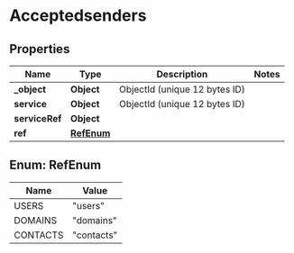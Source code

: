 

# Acceptedsenders


## Properties

| Name | Type | Description | Notes |
|------------ | ------------- | ------------- | -------------|
|**_object** | **Object** | ObjectId (unique 12 bytes ID) |  |
|**service** | **Object** | ObjectId (unique 12 bytes ID) |  |
|**serviceRef** | **Object** |  |  |
|**ref** | [**RefEnum**](#RefEnum) |  |  |



## Enum: RefEnum

| Name | Value |
|---- | -----|
| USERS | &quot;users&quot; |
| DOMAINS | &quot;domains&quot; |
| CONTACTS | &quot;contacts&quot; |



